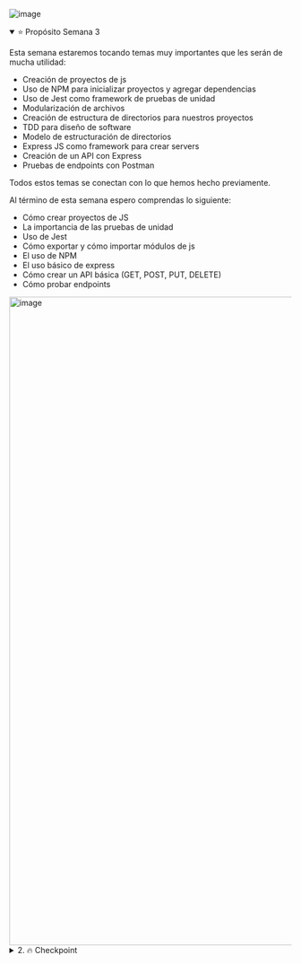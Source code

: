 ![image](https://user-images.githubusercontent.com/17634377/163705037-0b94d4c2-1d2c-4d5f-a27d-4c9746e7f5d5.png)

<details open>
<summary> ⭐️ Propósito Semana 3 </summary>

  Esta semana estaremos tocando temas muy importantes que les serán de mucha utilidad:
  - Creación de proyectos de js
  - Uso de NPM para inicializar proyectos y agregar dependencias
  - Uso de Jest como framework de pruebas de unidad
  - Modularización de archivos 
  - Creación de estructura de directorios para nuestros proyectos
  - TDD para diseño de software
  - Modelo de estructuración de directorios
  - Express JS como framework para crear servers
  - Creación de un API con Express 
  - Pruebas de endpoints con Postman
  
  Todos estos temas se conectan con lo que hemos hecho previamente.
  
  Al término de esta semana espero comprendas lo siguiente:
  - Cómo crear proyectos de JS
  - La importancia de las pruebas de unidad
  - Uso de Jest
  - Cómo exportar y cómo importar módulos de js
  - El uso de NPM 
  - El uso básico de express
  - Cómo crear un API básica (GET, POST, PUT, DELETE)
  - Cómo probar endpoints
  
 <img width="1156" alt="image" src="https://user-images.githubusercontent.com/17634377/159152594-9975c662-260b-4260-bedb-95862023e00e.png">
</details>

<details>
<summary> 2. 🔥 Checkpoint </summary>

 <img width="1165" alt="image" src="https://user-images.githubusercontent.com/17634377/159152590-8f2b2032-be88-45f1-a4f7-008195022b7a.png">

 # Misiones a desarrollar
  
  Hola explorer, a partir de aquí vamos a cambiar la dinámica de los ejercicios. He escrito una serie de posts para esta semana, sigue una a una y realiza lo que se te pide, puedes guardar tus proyectos en tu playbook. 
  
  | Misión | Link |
|:---:|:---:|
|1. Creación de proyectos de JS | <a href="https://github.com/carlogilmar/MissionNodeJS/blob/main/semanas/semana_3/1_proyectos.md" target="_blank"><img src="https://img.shields.io/badge/🔗link-PRACTICA1-blue?style=for-the-badge"></a> |
|2. Test Driven Development | <a href="https://github.com/carlogilmar/MissionNodeJS/blob/main/semanas/semana_3/2_tdd.md" target="_blank"><img src="https://img.shields.io/badge/🔗link-PRACTICA1-blue?style=for-the-badge"></a> |
|3. Models | <a href="https://github.com/carlogilmar/MissionNodeJS/blob/main/semanas/semana_3/3_sprint_1_models.md" target="_blank"><img src="https://img.shields.io/badge/🔗link-PRACTICA1-blue?style=for-the-badge"></a> |
|4. Services | <a href="https://github.com/carlogilmar/MissionNodeJS/blob/main/semanas/semana_3/4_sprint_2_services.md" target="_blank"><img src="https://img.shields.io/badge/🔗link-PRACTICA1-blue?style=for-the-badge"></a> |
|5. Views | <a href="https://github.com/carlogilmar/MissionNodeJS/blob/main/semanas/semana_3/5_sprint_3_views.md" target="_blank"><img src="https://img.shields.io/badge/🔗link-PRACTICA1-blue?style=for-the-badge"></a> |
|6. Express Server | <a href="https://github.com/carlogilmar/MissionNodeJS/blob/main/semanas/semana_3/6_express_server.md" target="_blank"><img src="https://img.shields.io/badge/🔗link-PRACTICA1-blue?style=for-the-badge"></a> |
|7. Express API | <a href="https://github.com/carlogilmar/MissionNodeJS/blob/main/semanas/semana_3/7_express_api.md" target="_blank"><img src="https://img.shields.io/badge/🔗link-PRACTICA1-blue?style=for-the-badge"></a> |
 
  
</details>
